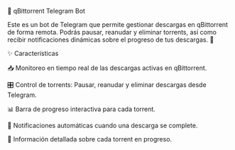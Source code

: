 🤖 qBittorrent Telegram Bot

Este es un bot de Telegram que permite gestionar descargas en qBittorrent de forma remota. Podrás pausar, reanudar y eliminar torrents, así como recibir notificaciones dinámicas sobre el progreso de tus descargas. 🚀

✨ Características

📥 Monitoreo en tiempo real de las descargas activas en qBittorrent.

🎛️ Control de torrents: Pausar, reanudar y eliminar descargas desde Telegram.

📊 Barra de progreso interactiva para cada torrent.

🔔 Notificaciones automáticas cuando una descarga se complete.

📂 Información detallada sobre cada torrent en progreso.
